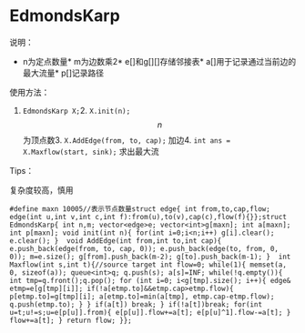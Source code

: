 # EdmondsKarp

说明：

* n为定点数量* m为边数乘2* e[]和g[][]存储邻接表* a[]用于记录通过当前边的最大流量* p[]记录路径

使用方法：

1. `EdmondsKarp X;`2. `X.init(n);` $$n$$为顶点数3. `X.AddEdge(from, to, cap);` 加边4. `int ans = X.Maxflow(start, sink);` 求出最大流

Tips：

复杂度较高，慎用

```#define maxn 10005//表示节点数量struct edge{ int from,to,cap,flow; edge(int u,int v,int c,int f):from(u),to(v),cap(c),flow(f){}};struct EdmondsKarp{ int n,m; vector<edge>e; vector<int>g[maxn]; int a[maxn]; int p[maxn]; void init(int n){ for(int i=0;i<n;i++) g[i].clear(); e.clear(); }  void AddEdge(int from,int to,int cap){ e.push_back(edge(from, to, cap, 0)); e.push_back(edge(to, from, 0, 0)); m=e.size(); g[from].push_back(m-2); g[to].push_back(m-1); }  int Maxflow(int s,int t){//source target int flow=0; while(1){ memset(a, 0, sizeof(a)); queue<int>q; q.push(s); a[s]=INF; while(!q.empty()){ int tmp=q.front();q.pop(); for (int i=0; i<g[tmp].size(); i++){ edge& etmp=e[g[tmp][i]]; if(!a[etmp.to]&&etmp.cap>etmp.flow){ p[etmp.to]=g[tmp][i]; a[etmp.to]=min(a[tmp], etmp.cap-etmp.flow); q.push(etmp.to); } } if(a[t]) break; } if(!a[t])break; for(int u=t;u!=s;u=e[p[u]].from){ e[p[u]].flow+=a[t]; e[p[u]^1].flow-=a[t]; } flow+=a[t]; } return flow; }};```
